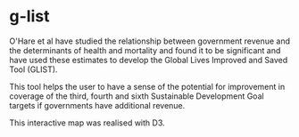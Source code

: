 # g-list

O'Hare et al have studied the relationship between government revenue and the determinants of health and mortality and found it to be significant and have used these estimates to develop the Global Lives Improved and Saved Tool (GLIST).  

This tool helps the user to have a sense of the potential for improvement in coverage of the third, fourth and sixth Sustainable Development Goal targets if governments have additional revenue. 

This interactive map was realised with D3.
